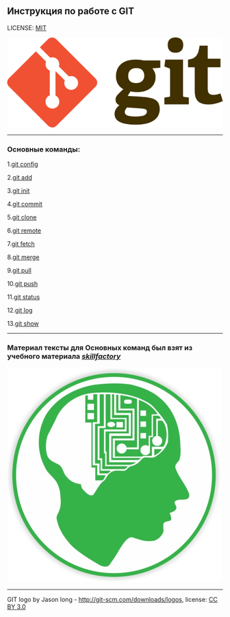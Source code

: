 ## Инструкция по работе с GIT 

LICENSE: [MIT](./license.md)

![git-logo](./assets/640px-Git-logo.svg.png)

---


### Основные команды:

1.[git config](config.md)

2.[git add](./add.md) 

3.[git init](init.md)

4.[git commit](commit.md)

5.[git clone](clone.md)

6.[git remote](remote.md)

7.[git fetch](fetch.md)

8.[git merge](merch.md)

9.[git pull](pull.md)

10.[git push](puch.md)

11.[git status](status.md)

12.[git log](log.md)

13.[git show](show.md)
___
### Материал тексты для Основных команд был взят из учебного материала  [*skillfactory*](https://lms.skillfactory.ru/courses/course-v1:SkillFactory+PHPDEV+2021/courseware/d27ba083970241e4b9c5fcb835addce9/ea69748ba20c4e858a6d364ec0b51108/8?activate_block_id=block-v1%3ASkillFactory%2BPHPDEV%2B2021%2Btype%40vertical%2Bblock%40c7f8eab72be7435aa00375cacbfdc239)
![logotip skillfactory](/assets/skillfactory-500x500.png.jpg)


---

GIT logo by Jason long - http://git-scm.com/downloads/logos, license: [CC BY 3.0](https://creativecommons.org/licenses/by/3.0/)  